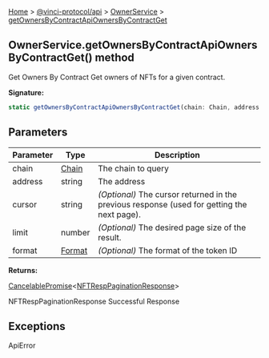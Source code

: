 [Home](./index.md) &gt; [@vinci-protocol/api](./api.md) &gt; [OwnerService](./api.ownerservice.md) &gt; [getOwnersByContractApiOwnersByContractGet](./api.ownerservice.getownersbycontractapiownersbycontractget.md)

## OwnerService.getOwnersByContractApiOwnersByContractGet() method

Get Owners By Contract Get owners of NFTs for a given contract.

<b>Signature:</b>

```typescript
static getOwnersByContractApiOwnersByContractGet(chain: Chain, address: string, cursor?: string, limit?: number, format?: Format): CancelablePromise<NFTRespPaginationResponse>;
```

## Parameters

| Parameter | Type                      | Description                                                                                      |
| --------- | ------------------------- | ------------------------------------------------------------------------------------------------ |
| chain     | [Chain](./api.chain.md)   | The chain to query                                                                               |
| address   | string                    | The address                                                                                      |
| cursor    | string                    | <i>(Optional)</i> The cursor returned in the previous response (used for getting the next page). |
| limit     | number                    | <i>(Optional)</i> The desired page size of the result.                                           |
| format    | [Format](./api.format.md) | <i>(Optional)</i> The format of the token ID                                                     |

<b>Returns:</b>

[CancelablePromise](./api.cancelablepromise.md)<!-- -->&lt;[NFTRespPaginationResponse](./api.nftresppaginationresponse.md)<!-- -->&gt;

NFTRespPaginationResponse Successful Response

## Exceptions

ApiError
